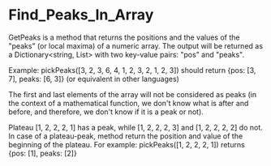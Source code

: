 # Find_Peaks_In_Array

GetPeaks is a method that returns the positions 
and the values of the "peaks" (or local maxima) of a numeric array.
The output will be returned as a Dictionary<string, List<int>> with 
two key-value pairs: "pos" and "peaks".

Example: pickPeaks([3, 2, 3, 6, 4, 1, 2, 3, 2, 1, 2, 3]) should return 
{pos: [3, 7], peaks: [6, 3]} (or equivalent in other languages)

The first and last elements of the array will not be considered as peaks 
(in the context of a mathematical function, we don't know what is after 
and before, and therefore, we don't know if it is a peak or not).

Plateau [1, 2, 2, 2, 1] has a peak, while [1, 2, 2, 2, 3] and [1, 2, 2, 2, 2] 
do not. In case of a plateau-peak, method return the position and value of the 
beginning of the plateau.
For example: pickPeaks([1, 2, 2, 2, 1]) returns {pos: [1], peaks: [2]} 
